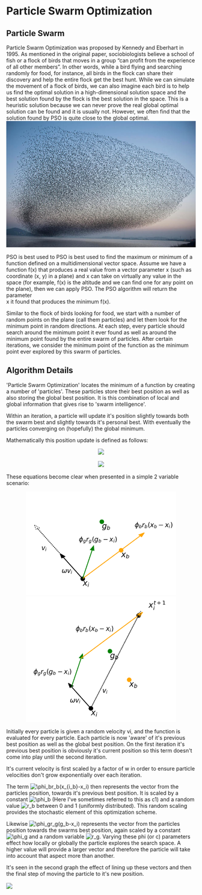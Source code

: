 
# Particle Swarm Optimization

## Particle Swarm
Particle Swarm Optimization was proposed by Kennedy and Eberhart in 1995. As mentioned in the original paper, sociobiologists believe a school of fish or a flock of birds that moves in a group “can profit from the experience of all other members”. In other words, while a bird flying and searching randomly for food, for instance, all birds in the flock can share their discovery and help the entire flock get the best hunt.
While we can simulate the movement of a flock of birds, we can also imagine each bird is to help us find the optimal solution in a high-dimensional solution space and the best solution found by the flock is the best solution in the space. This is a heuristic solution because we can never prove the real global optimal solution can be found and it is usually not. However, we often find that the solution found by PSO is quite close to the global optimal.
![Screenshot](flocking.PNG)


PSO is best used to PSO is best used to find the maximum or 
minimum of a function defined on a multidimensional vector space.
Assume we have a function f(x) that produces a real value from a
vector parameter x (such as coordinate (x, y) in a plane) and x
can take on virtually any value in the space (for example, f(x) 
is the altitude and we can find one for any point on the plane), 
then we can apply PSO. The PSO algorithm will return the parameter  
x it found that produces the minimum f(x).

Similar to the flock of birds looking for food, we start with a 
number of random points on the plane (call them particles) and
let them look for the minimum point in random directions.
At each step, every particle should search around the minimum 
point it ever found as well as around the minimum point found
by the entire swarm of particles. After certain iterations, 
we consider the minimum point of the function as the minimum 
point ever explored by this swarm of particles.



## Algorithm Details
'Particle Swarm Optimization' locates the minimum of a function by creating a number of 'particles'. These particles store their best position as well as also storing the global best position. 
It is this combination of local and global information that gives rise to 'swarm intelligence'.

Within an iteration, a particle will update it's position slightly towards both the swarm best and slightly towards it's personal best. With eventually the particles converging on (hopefully) the global minimum.

Mathematically this position update is defined as follows: 

 <p align="center">
   <img src="https://render.githubusercontent.com/render/math?math=v_i^{t %2B 1}=\omega v_i^t %2B \phi_br_b(x_{i_b}-x_i) %2B \phi_gr_g(g_b-x_i)">
 </p>
  <p align="center">
   <img src="https://render.githubusercontent.com/render/math?math=x_i^{t %2B 1}=x_i^t %2B v_i^t">
   </p>
   
These equations become clear when presented in a simple 2 variable scenario: 
<p align="center">
<img src="https://github.com/TomRSavage/ParticleSwarm/blob/master/PS1.png" width="400"> <img src="https://github.com/TomRSavage/ParticleSwarm/blob/master/PS2.png" width="400">
</p>

Initially every particle is given a random velocity vi, and the function is evaluated for every particle. 
Each particle is now 'aware' of it's previous best position as well as the global best position. On the first iteration it's previous best position is obviously it's current position so this term doesn't come into play until the second iteration. 

It's current velocity is first scaled by a factor of w in order to ensure particle velocities don't grow exponentially over each iteration.

The term <img src="https://latex.codecogs.com/gif.latex?\phi_br_b(x_{i_b}-x_i)" title="\phi_br_b(x_{i_b}-x_i)" /> then represents the vector from the particles position, towards it's previous best position. It is scaled by a constant <img src="https://latex.codecogs.com/gif.latex?\phi_b" title="\phi_b" /> (Here I've sometimes referred to this as c1) and a random value <img src="https://latex.codecogs.com/gif.latex?r_b" title="r_b" /> between 0 and 1 (uniformly distributed). This random scaling provides the stochastic element of this optimization scheme.

Likewise <img src="https://latex.codecogs.com/gif.latex?\phi_gr_g(g_b-x_i)" title="\phi_gr_g(g_b-x_i)" /> represents the vector from the particles position towards the swarms best position, again scaled by a constant <img src="https://latex.codecogs.com/gif.latex?\phi_g" title="\phi_g" /> and a random variable <img src="https://latex.codecogs.com/gif.latex?r_g" title="r_g" />. Varying these phi (or c) parameters effect how locally or globally the particle explores the search space. A higher value will provide a larger vector and therefore the particle will take into account that aspect more than another. 

It's seen in the second graph the effect of lining up these vectors and then the final step of moving the particle to it's new position. 



<img align="center" src="https://github.com/TomRSavage/ParticleSwarm/blob/master/Sty.gif" width="600">

